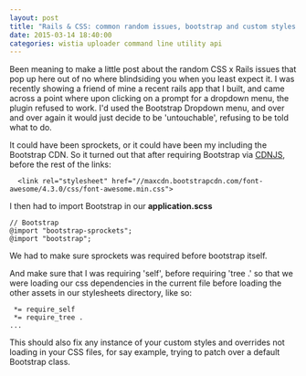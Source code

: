 ```yaml
---
layout: post
title: "Rails & CSS: common random issues, bootstrap and custom styles."
date: 2015-03-14 18:40:00
categories: wistia uploader command line utility api 
---
```


Been meaning to make a little post about the random CSS x Rails issues that pop up here out of no where blindsiding you when you least expect it. I was recently showing a friend of mine a recent rails app that I built, and came across a point where upon clicking on a prompt for a dropdown menu, the plugin refused to work. I'd used the Bootstrap Dropdown menu, and over and over again it would just decide to be 'untouchable', refusing to be told what to do. 

It could have been sprockets, or it could have been my including the Bootstrap CDN. So it turned out that after requiring Bootstrap via [CDNJS](http://www.bootstrapcdn.com/), before the rest of the links:

```
  <link rel="stylesheet" href="//maxcdn.bootstrapcdn.com/font-awesome/4.3.0/css/font-awesome.min.css">

```

I then had to import Bootstrap in our **application.scss** 

```
// Bootstrap
@import "bootstrap-sprockets";
@import "bootstrap";
```
We had to make sure sprockets was required before bootstrap itself.

And make sure that I was requiring 'self', before requiring 'tree .' so that we were loading our css dependencies in the current file before loading the other assets in our stylesheets directory, like so:

```
 *= require_self
 *= require_tree .
...  
``` 
This should also fix any instance of your custom styles and overrides not loading in your CSS files, for say example, trying to patch over a default Bootstrap class. 
